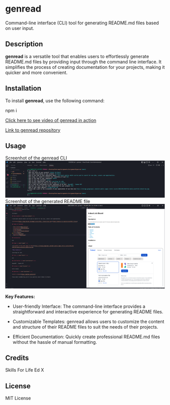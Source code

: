 # genread

Command-line interface (CLI) tool for generating README.md files based on user input.

## Description

**genread** is a versatile tool that enables users to effortlessly generate README.md files by providing input through the command line interface. It simplifies the process of creating documentation for your projects, making it quicker and more convenient.

## Installation

To install **genread**, use the following command:

npm i

[Click here to see video of genread in action](https://drive.google.com/file/d/1TOTs1UigRqaaY2Apl4YebZO2zVZ5dRDf/view)

[Link to genread repository](https://github.com/lav3ll/genread)

## Usage

Screenhot of the genread CLI
![Screenhot of the genread CLI](./images/sc1.png)
Screenhot of the generated README file
![Screenhot of the generated README.md file](./images/sc2.png)

**Key Features:**

- User-friendly Interface: The command-line interface provides a straightforward and interactive experience for generating README files.

- Customizable Templates: genread allows users to customize the content and structure of their README files to suit the needs of their projects.

- Efficient Documentation: Quickly create professional README.md files without the hassle of manual formatting.

## Credits

Skills For Life
Ed X

## License

MIT License
